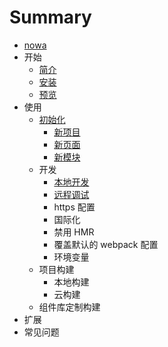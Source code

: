 # Summary

* [nowa](README.md)
* 开始
   * [简介](jian_jie.md)
   * [安装](an_zhuang.md)
   * [预览](yu_lan.md)
* 使用
   * [初始化](chu_shi_hua.md)
       * [新项目](xin_xiang_mu.md)
       * [新页面](xin_ye_mian.md)
       * [新模块](xin_mo_kuai.md)
   * 开发
       * [本地开发](ben_di_kai_fa.md)
       * [远程调试](yuan_cheng_diao_shi.md)
       * https 配置
       * 国际化
       * 禁用 HMR
       * 覆盖默认的 webpack 配置
       * 环境变量
   * 项目构建
       * 本地构建
       * 云构建
   * 组件库定制构建
* 扩展
* 常见问题


